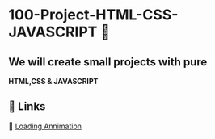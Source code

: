 # 100-Project-HTML-CSS-JAVASCRIPT 💯
## We will create small projects with pure 
**HTML,CSS & JAVASCRIPT**


## 🔗 Links
💫 [Loading Annimation](https://github.com/Muhammad-hdu-cpu/100-Project-HTML-CSS-JAVASCRIPT/tree/main/loading-animation)